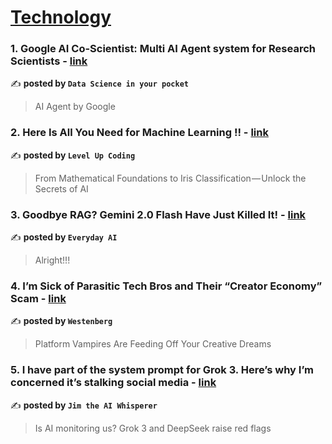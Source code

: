 
<h1><a href=https://medium.com/tag/technology/recommended target="_blank" rel="noopener noreferrer">Technology</a></h1>
<h3>1. Google AI Co-Scientist: Multi AI Agent system for Research Scientists - <a href="https://medium.com/data-science-in-your-pocket/google-ai-co-scientist-multi-ai-agent-system-for-research-scientists-f4c5367ec4b7" target="_blank" rel="noopener noreferrer">link</a></h3>

✍️ **posted by `Data Science in your pocket`**

<blockquote>AI Agent by Google</blockquote>

<h3>2. Here Is All You Need for Machine Learning !! - <a href="https://medium.com/gitconnected/here-is-all-you-need-for-machine-learning-c9f0b69f7614" target="_blank" rel="noopener noreferrer">link</a></h3>

✍️ **posted by `Level Up Coding`**

<blockquote>From Mathematical Foundations to Iris Classification — Unlock the Secrets of AI</blockquote>

<h3>3. Goodbye RAG? Gemini 2.0 Flash Have Just Killed It! - <a href="https://medium.com/everyday-ai/goodbye-rag-gemini-2-0-flash-have-just-killed-it-96301113c01f" target="_blank" rel="noopener noreferrer">link</a></h3>

✍️ **posted by `Everyday AI`**

<blockquote>Alright!!!</blockquote>

<h3>4. I’m Sick of Parasitic Tech Bros and Their “Creator Economy” Scam - <a href="https://medium.com/westenberg/im-sick-of-parasitic-tech-bros-and-their-creator-economy-scam-530280df0cbe" target="_blank" rel="noopener noreferrer">link</a></h3>

✍️ **posted by `Westenberg`**

<blockquote>Platform Vampires Are Feeding Off Your Creative Dreams</blockquote>

<h3>5. I have part of the system prompt for Grok 3. Here’s why I’m concerned it’s stalking social media - <a href="https://medium.com/@JimTheAIWhisperer/grok-3-system-prompt-71ee66cd6554" target="_blank" rel="noopener noreferrer">link</a></h3>

✍️ **posted by `Jim the AI Whisperer`**

<blockquote>Is AI monitoring us? Grok 3 and DeepSeek raise red flags</blockquote>

